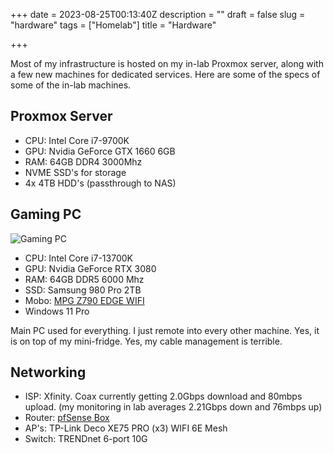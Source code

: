 +++
date = 2023-08-25T00:13:40Z
description = ""
draft = false
slug = "hardware"
tags = ["Homelab"]
title = "Hardware"

+++

Most of my infrastructure is hosted on my in-lab Proxmox server, along with a few new machines for dedicated services. Here are some of the specs of some of the in-lab machines.

## Proxmox Server

- CPU: Intel Core i7-9700K
- GPU: Nvidia GeForce GTX 1660 6GB
- RAM: 64GB DDR4 3000Mhz
- NVME SSD's for storage
- 4x 4TB HDD's (passthrough to NAS)


## Gaming PC 

![Gaming PC](/assets/img/gamingpc.jpg)

- CPU: Intel Core i7-13700K
- GPU: Nvidia GeForce RTX 3080
- RAM: 64GB DDR5 6000 Mhz
- SSD: Samsung 980 Pro 2TB
- Mobo: [MPG Z790 EDGE WIFI](https://www.msi.com/Motherboard/MPG-Z790-EDGE-WIFI)
- Windows 11 Pro

Main PC used for everything. I just remote into every other machine. Yes, it is on top of my mini-fridge. Yes, my cable management is terrible.

## Networking

- ISP: Xfinity. Coax currently getting 2.0Gbps download and 80mbps upload. (my monitoring in lab averages 2.21Gbps down and 76mbps up)
- Router: [pfSense Box](https://a.co/d/9JgFmt6)
- AP's: TP-Link Deco XE75 PRO (x3) WIFI 6E Mesh
- Switch: TRENDnet 6-port 10G
